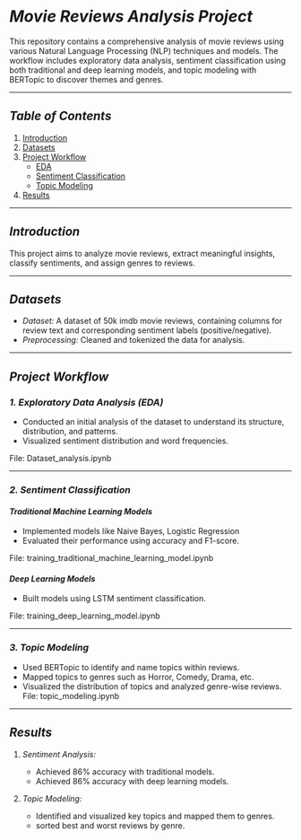 # *Movie Reviews Analysis Project*  

This repository contains a comprehensive analysis of movie reviews using various Natural Language Processing (NLP) techniques and models. The workflow includes exploratory data analysis, sentiment classification using both traditional and deep learning models, and topic modeling with BERTopic to discover themes and genres.

---

## *Table of Contents*  
1. [Introduction](#introduction)  
2. [Datasets](#datasets)  
3. [Project Workflow](#project-workflow)  
    - [EDA](#1-exploratory-data-analysis-eda)  
    - [Sentiment Classification](#2-sentiment-classification)  
    - [Topic Modeling](#3-topic-modeling)  
5. [Results](#results)  
---

## *Introduction*  
This project aims to analyze movie reviews, extract meaningful insights, classify sentiments, and assign genres to reviews. 

---

## *Datasets*  
- *Dataset:* A dataset of 50k imdb movie reviews, containing columns for review text and corresponding sentiment labels (positive/negative).  
- *Preprocessing:* Cleaned and tokenized the data for analysis.  

---

## *Project Workflow*  

### *1. Exploratory Data Analysis (EDA)*  
- Conducted an initial analysis of the dataset to understand its structure, distribution, and patterns.  
- Visualized sentiment distribution and word frequencies.  

File: Dataset_analysis.ipynb  

---

### *2. Sentiment Classification*  

#### *Traditional Machine Learning Models*  
- Implemented models like Naive Bayes, Logistic Regression  
- Evaluated their performance using accuracy and F1-score.  

File: training_traditional_machine_learning_model.ipynb  

#### *Deep Learning Models*  
- Built models using LSTM sentiment classification.  
  

File: training_deep_learning_model.ipynb  

---

### *3. Topic Modeling*  
- Used BERTopic to identify and name topics within reviews.  
- Mapped topics to genres such as Horror, Comedy, Drama, etc.  
- Visualized the distribution of topics and analyzed genre-wise reviews.
  File: topic_modeling.ipynb   
---
## *Results*  
1. *Sentiment Analysis:*  
   - Achieved 86% accuracy with traditional models.  
   - Achieved 86% accuracy with deep learning models.  

2. *Topic Modeling:*  
   - Identified and visualized key topics and mapped them to genres.  
   - sorted best and worst reviews by genre.  
